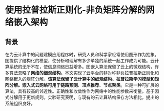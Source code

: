 # 使用拉普拉斯正则化-非负矩阵分解的网络嵌入架构

## 背景

在为云计算中的问题建模应用程序时，研究人员和科学家经常使用图形作为抽象。图提供了结构化的模型，使分析和理解有多少单独的系统一起工作成为可能。云计算系统的无所不在，使信息网络日益增多。图嵌入算法保留了云上的微观结构，许多算法忽略了**网络的细观结构**。本文实现了云平台的非对称非负拉普拉斯正则化和网络嵌入的矩阵分解。**该算法保留了云计算中的细观结构、拉普拉斯学习模型和矩阵分解。**嵌入式云网络可用于**链路预测**、**顶点推荐**、**节点聚类**。它是一种可扩展的算法，具有较高的邻近性。正确性和收敛性作为网络中的性能参数来衡量。基于因式分解用于更新规则。实验研究表明，与现有的云计算结构保存方法相比，提出的系统组织良好。

